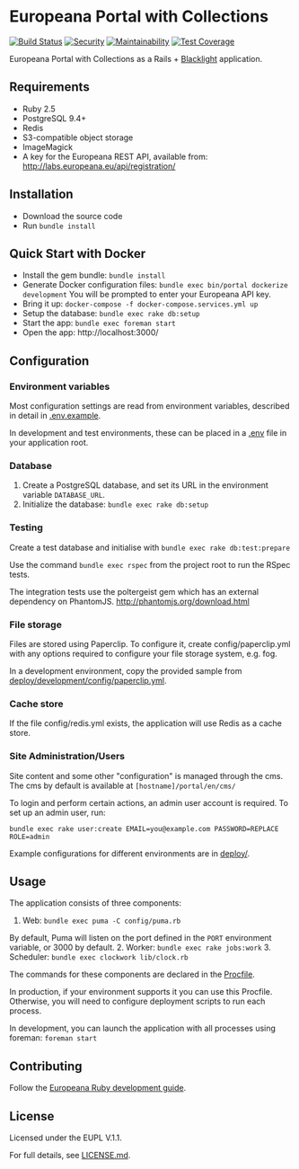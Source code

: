 # Europeana Portal with Collections

[![Build Status](https://travis-ci.org/europeana/europeana-portal-collections.svg?branch=develop)](https://travis-ci.org/europeana/europeana-portal-collections) [![Security](https://hakiri.io/github/europeana/europeana-portal-collections/develop.svg)](https://hakiri.io/github/europeana/europeana-portal-collections/develop) [![Maintainability](https://api.codeclimate.com/v1/badges/8510097c5de246ac62f9/maintainability)](https://codeclimate.com/github/europeana/europeana-portal-collections/maintainability) [![Test Coverage](https://api.codeclimate.com/v1/badges/8510097c5de246ac62f9/test_coverage)](https://codeclimate.com/github/europeana/europeana-portal-collections/test_coverage)

Europeana Portal with Collections as a Rails + 
[Blacklight](https://github.com/projectblacklight/blacklight) application.

## Requirements

* Ruby 2.5
* PostgreSQL 9.4+
* Redis
* S3-compatible object storage
* ImageMagick
* A key for the Europeana REST API, available from:
  http://labs.europeana.eu/api/registration/

## Installation

* Download the source code
* Run `bundle install`

## Quick Start with Docker

* Install the gem bundle: `bundle install`
* Generate Docker configuration files: `bundle exec bin/portal dockerize development`
  You will be prompted to enter your Europeana API key.
* Bring it up: `docker-compose -f docker-compose.services.yml up`
* Setup the database: `bundle exec rake db:setup`
* Start the app: `bundle exec foreman start`
* Open the app: http://localhost:3000/

## Configuration

### Environment variables

Most configuration settings are read from environment variables, described in
detail in [.env.example](.env.example).

In development and test environments, these can be placed in a 
[.env](https://github.com/bkeepers/dotenv) file in your application root.

### Database

1. Create a PostgreSQL database, and set its URL in the environment variable
  `DATABASE_URL`.
2. Initialize the database: `bundle exec rake db:setup`

### Testing

Create a test database and initialise with `bundle exec rake db:test:prepare`

Use the command `bundle exec rspec` from the project root to run the RSpec
tests.

The integration tests use the poltergeist gem which has an external dependency
on PhantomJS. http://phantomjs.org/download.html

### File storage

Files are stored using Paperclip. To configure it, create config/paperclip.yml
with any options required to configure your file storage system, e.g. fog.

In a development environment, copy the provided sample from
[deploy/development/config/paperclip.yml](deploy/development/config/paperclip.yml).

### Cache store

If the file config/redis.yml exists, the application will use Redis as a cache
store.

### Site Administration/Users

Site content and some other "configuration" is managed through the cms.
The cms by default is available at `[hostname]/portal/en/cms/`

To login and perform certain actions, an admin user account is required.
To set up an admin user, run:

`bundle exec rake user:create EMAIL=you@example.com PASSWORD=REPLACE ROLE=admin`

Example configurations for different environments are in [deploy/](deploy/).

## Usage

The application consists of three components:

1. Web: `bundle exec puma -C config/puma.rb`

  By default, Puma will listen on the port defined in the `PORT` environment
  variable, or 3000 by default.
2. Worker: `bundle exec rake jobs:work`
3. Scheduler: `bundle exec clockwork lib/clock.rb`

The commands for these components are declared in the [Procfile](Procfile).

In production, if your environment supports it you can use this Procfile.
Otherwise, you will need to configure deployment scripts to run each process.

In development, you can launch the application with all processes using foreman:
`foreman start`

## Contributing

Follow the [Europeana Ruby development guide](https://github.com/europeana/europeana-dev-guides/blob/develop/ruby.md).

## License

Licensed under the EUPL V.1.1.

For full details, see [LICENSE.md](LICENSE.md).
